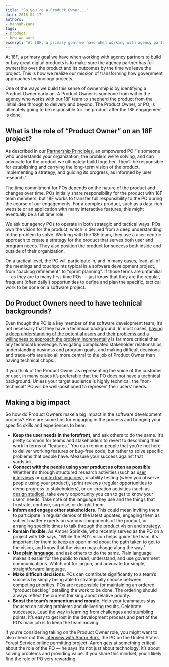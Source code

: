 ```yaml
---
title: "So you’re a Product Owner..."
date: 2018-04-17
authors:
- hannah-kane
tags:
- product
- how we work
excerpt: "At 18F, a primary goal we have when working with agency partners to build or buy great digital products is to make sure the agency partner has full ownership over the product and its outcomes by the time we leave the project. One of the ways we build this sense of ownership is by identifying a Product Owner early on."
---
```


At 18F, a primary goal we have when working with agency partners to build or buy great digital products is to make sure the agency partner has full ownership over the product and its outcomes by the time we leave the project. This is how we realize our mission of transforming how government approaches technology projects.

One of the ways we build this sense of ownership is by identifying a Product Owner early on. A Product Owner is someone from within the agency who works with our 18F team to shepherd the product from the initial idea through to delivery and beyond. The Product Owner, or PO, is ultimately going to be responsible for the product after the 18F engagement is done.

## What is the role of “Product Owner” on an 18F project?

As described in our [Partnership Principles](https://18f.gsa.gov/partnership-principles/), an empowered PO “is someone who understands your organization, the problem we’re solving, and can advocate for the product we ultimately build together. They’ll be responsible for establishing and carrying the long-term vision of the product, implementing a strategy, and guiding its progress, as informed by user research.”   

The time commitment for POs depends on the nature of the product and changes over time. POs initially share responsibility for the product with 18F team members, but 18F works to transfer full responsibility to the PO during the course of our engagements. For a complex product, such as a data-rich website or an application with many interactive features, this might eventually be a full time role.

We ask our agency POs to operate in both strategic and tactical ways. POs own the vision for the product, which is derived from a deep understanding of the problem to solve. Working with the 18F team, they use a user-centric approach to create a strategy for the product that serves both user and program needs. They also position the product for success both inside and outside of their organization.

On a tactical level, the PO will participate in, and in many cases, lead, all of the meetings and touchpoints typical in a software development project, from "backlog refinement" to "sprint planning". If those terms are unfamiliar — as they are to many first-time POs — just know that they are the regular, frequent (often daily!) opportunities to define and plan the specific, tactical work to be done on a software project. 

## Do Product Owners need to have technical backgrounds?

Even though the PO is a key member of the software development team, it’s not necessary that they have a technical background. In most cases, [having a deep understanding of the potential users and their problems and a willingness to approach the problem incrementally](https://18f.gsa.gov/2017/09/20/managing-custom-software-development-in-government-when-youre-not-a-software-engineer/) is far more critical than any technical knowledge. Navigating complicated stakeholder relationships, understanding business and program goals, and making difficult decisions and trade-offs are also all more central to the job of Product Owner than having technical chops.

If you think of the Product Owner as representing the voice of the customer or user, in many cases it’s preferable that the PO does not have a technical background. Unless your target audience is highly technical, the “non-technical” PO will be well-positioned to represent their users’ needs. 

## Making a big impact 

So how do Product Owners make a big impact in the software development process? Here are some tips for engaging in the process and bringing your specific skills and experiences to bear:

- **Keep the user needs in the forefront**, and ask others to do the same. It’s pretty common for teams and stakeholders to revert to describing their work in terms of “features.” You can remind people that you’re not here to deliver working features or bug-free code, but rather to solve specific problems that people have. Measure your success against that yardstick.
- **Connect with the people using your product as often as possible**. Whether it’s through structured research activities (such as u[ser interviews](https://methods.18f.gov/discover/stakeholder-and-user-interviews/) or [contextual inquiries](https://methods.18f.gov/discover/contextual-inquiry/)), usability testing (when you observe people using your product), sprint reviews (regular opportunities to demo progress to stakeholders), or co-creation activities (such as [design studios](https://methods.18f.gov/discover/design-studio/)), take every opportunity you can to get to know your users’ needs. Take note of the language they use and the things that frustrate, confuse, surprise, or delight them.
- **Inform and engage other stakeholders**. This could mean inviting them to participate in regular demos of the latest updates, engaging them as subject matter experts on various components of the product, or arranging specific times to talk through the product vision and strategy.
- **Remain flexible**. As Amber Sprinkle, who recently served as the PO on a project with 18F says, "While the PO's vision helps guide the team, it's important for them to keep an open mind about the path taken to get to the vision, and know that the vision may change along the way." 
- **Use [plain language](https://www.plainlanguage.gov/)**, and ask others to do the same. Plain language makes it easier for the public to read, understand, and use government communications. Watch out for jargon, and advocate for simple, straightforward language.
- **Make difficult decisions**. POs can contribute significantly to a team’s success by simply being able to strategically choose between competing priorities. POs are responsible for maintaining an ordered “product backlog” detailing the work to be done. The ordering should always reflect the current thinking about relative priority.
- **Boost the team’s momentum and morale**. Help your teammates stay focused on solving problems and delivering results. Celebrate successes. Lead the way in learning from challenges and stumbling points. It’s easy to get lost in the development process and part of the PO’s main job is to keep the team moving.

If you’re considering taking on the Product Owner role, you might want to also check out this [interview with Aaron Burk](https://18f.gsa.gov/2017/09/18/a-day-in-the-life-of-an-18f-product-owner/), the PO on the United States Forest Service online permitting project. Aaron gets at something critical about the role of the PO — he says it’s not just about technology; it’s about solving problems and providing value. If you share this mindset, you’ll likely find the role of PO very rewarding. 

